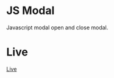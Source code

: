 # JS Modal

Javascript modal
open and close modal. 

# Live 

[Live](https://stankovics.github.io/JSmodal/)
